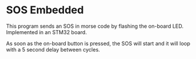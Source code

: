 # SOS Embedded
This program sends an SOS in morse code by flashing the on-board LED. Implemented in an STM32 board.

As soon as the on-board button is pressed, the SOS will start and it will loop with a 5 second delay between cycles.
